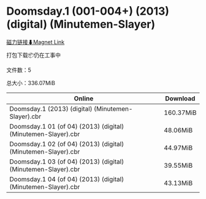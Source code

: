 # Doomsday.1 (001-004+) (2013) (digital) (Minutemen-Slayer)

[磁力链接⬇Magnet Link](magnet:?xt=urn:btih:ff99c7d545fcad70e74a59c505338e63ca141fdd&dn=Doomsday.1%20%28001-004%2B%29%20%282013%29%20%28digital%29%20%28Minutemen-Slayer%29)

打包下载📦仍在工事中

文件数：5

总大小：336.07MiB

Online | Download
--- | ---
Doomsday.1 (2013) (digital) (Minutemen-Slayer).cbr | 160.37MiB
Doomsday.1 01 (of 04) (2013) (digital) (Minutemen-Slayer).cbr | 48.06MiB
Doomsday.1 02 (of 04) (2013) (digital) (Minutemen-Slayer).cbr | 44.97MiB
Doomsday.1 03 (of 04) (2013) (digital) (Minutemen-Slayer).cbr | 39.55MiB
Doomsday.1 04 (of 04) (2013) (digital) (Minutemen-Slayer).cbr | 43.13MiB